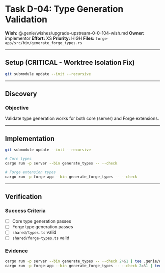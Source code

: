 # Task D-04: Type Generation Validation

**Wish:** @.genie/wishes/upgrade-upstream-0-0-104-wish.md
**Owner:** implementor
**Effort:** XS
**Priority:** HIGH
**Files:** `forge-app/src/bin/generate_forge_types.rs`

---

## Setup (CRITICAL - Worktree Isolation Fix)

```bash
git submodule update --init --recursive
```

---

## Discovery

### Objective
Validate type generation works for both core (server) and Forge extensions.

---

## Implementation

```bash
git submodule update --init --recursive

# Core types
cargo run -p server --bin generate_types -- --check

# Forge extension types
cargo run -p forge-app --bin generate_forge_types -- --check
```

---

## Verification

### Success Criteria
- [ ] Core type generation passes
- [ ] Forge type generation passes
- [ ] `shared/types.ts` valid
- [ ] `shared/forge-types.ts` valid

### Evidence
```bash
cargo run -p server --bin generate_types -- --check 2>&1 | tee .genie/wishes/upgrade-upstream-0-0-104/evidence/d-04-core-types.txt
cargo run -p forge-app --bin generate_forge_types -- --check 2>&1 | tee .genie/wishes/upgrade-upstream-0-0-104/evidence/d-04-forge-types.txt
```
